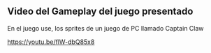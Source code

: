## Video del Gameplay del juego presentado

En el juego use, los sprites de un juego de PC llamado Captain Claw

https://youtu.be/flW-dbQ85x8
